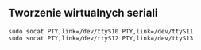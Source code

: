 ## Tworzenie wirtualnych seriali
    sudo socat PTY,link=/dev/ttyS10 PTY,link=/dev/ttyS11
    sudo socat PTY,link=/dev/ttyS12 PTY,link=/dev/ttyS13